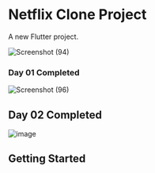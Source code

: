 # Netflix Clone Project

A new Flutter project.

![Screenshot (94)](https://user-images.githubusercontent.com/77886136/164340853-d338aced-87bf-4413-8641-fbd89e3e5ed4.png)

### Day 01 Completed
![Screenshot (96)](https://user-images.githubusercontent.com/77886136/164565712-bc6630c7-cbd1-446d-91b5-c38feaa63b4b.png)

## Day 02 Completed
![image](https://user-images.githubusercontent.com/77886136/165645384-f24465b8-fb93-4564-ad01-bf639118f4b9.png)

## Getting Started

